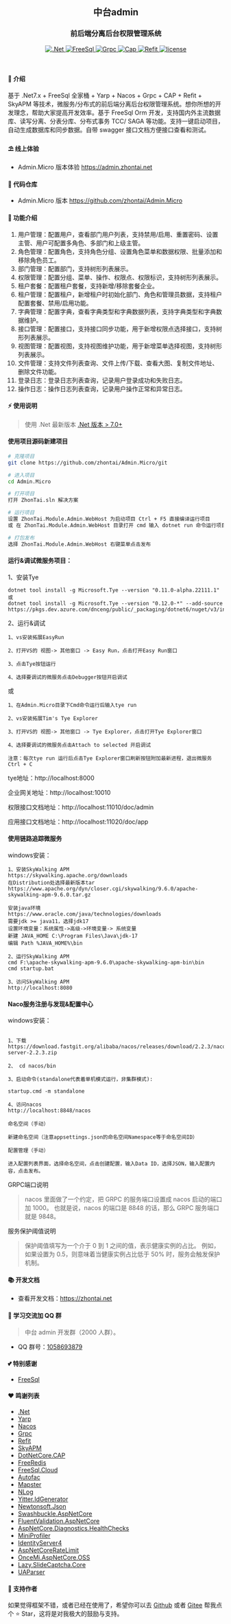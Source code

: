 ﻿<div align="center">
	<h2>中台admin</h2>
	<h3>前后端分离后台权限管理系统</h3>
	<p align="center">
		<a href="https://learn.microsoft.com/zh-cn/aspnet/core/introduction-to-aspnet-core" target="_blank">
			<img src="https://img.shields.io/badge/.Net-7.x-green" alt=".Net">
		</a>
		<a href="https://freesql.net" target="_blank">
			<img src="https://img.shields.io/nuget/v/FreeSql?label=FreeSql&color=blue" alt="FreeSql">
		</a>
		<a href="https://github.com/grpc/grpc-dotnet" target="_blank">
			<img src="https://img.shields.io/nuget/v/Grpc.Core.Api?label=Grpc&color=yellow" alt="Grpc">
		</a>
		<a href="https://github.com/dotnetcore/CAP" target="_blank">
			<img src="https://img.shields.io/nuget/v/DotNetCore.CAP?label=CAP&color=yellowgreen" alt="Cap">
		</a>
		<a href="https://github.com/reactiveui/refit" target="_blank">
			<img src="https://img.shields.io/nuget/v/Refit?label=Refit&color=green" alt="Refit">
		</a>
		<a href="https://github.com/zhontai/admin.ui.plus/blob/master/LICENSE" target="_blank">
			<img src="https://img.shields.io/badge/license-MIT-success" alt="license">
		</a>
	</p>
	<p>&nbsp;</p>
</div>

#### 🌈 介绍

基于 .Net7.x + FreeSql 全家桶 + Yarp + Nacos + Grpc + CAP + Refit + SkyAPM 等技术，微服务/分布式的前后端分离后台权限管理系统。想你所想的开发理念，帮助大家提高开发效率。基于 FreeSql Orm 开发，支持国内外主流数据库、读写分离、分表分库、分布式事务 TCC/ SAGA 等功能。支持一键启动项目，自动生成数据库和同步数据。自带 swagger 接口文档方便接口查看和测试。

#### ⛱️ 线上体验

- Admin.Micro 版本体验 <a href="https://admin.zhontai.net/login" target="_blank">https://admin.zhontai.net</a>

#### 💒 代码仓库

- Admin.Micro 版本 <a href="https://github.com/zhontai/Admin.Micro" target="_blank">https://github.com/zhontai/Admin.Micro</a>

#### 🚀 功能介绍

1. 用户管理：配置用户，查看部门用户列表，支持禁用/启用、重置密码、设置主管、用户可配置多角色、多部门和上级主管。
2. 角色管理：配置角色，支持角色分组、设置角色菜单和数据权限、批量添加和移除角色员工。
3. 部门管理：配置部门，支持树形列表展示。
4. 权限管理：配置分组、菜单、操作、权限点、权限标识，支持树形列表展示。
5. 租户套餐：配置租户套餐，支持新增/移除套餐企业。
6. 租户管理：配置租户，新增租户时初始化部门、角色和管理员数据，支持租户配置套餐、禁用/启用功能。
7. 字典管理：配置字典，查看字典类型和字典数据列表，支持字典类型和字典数据维护。
8. 接口管理：配置接口，支持接口同步功能，用于新增权限点选择接口，支持树形列表展示。
9. 视图管理：配置视图，支持视图维护功能，用于新增菜单选择视图，支持树形列表展示。
10. 文件管理：支持文件列表查询、文件上传/下载、查看大图、复制文件地址、删除文件功能。
11. 登录日志：登录日志列表查询，记录用户登录成功和失败日志。
12. 操作日志：操作日志列表查询，记录用户操作正常和异常日志。

#### ⚡ 使用说明

> 使用 .Net 最新版本 <a href="https://dotnet.microsoft.com/download/dotnet-core" target="_blank">.Net 版本 > 7.0+</a>

#### 使用项目源码新建项目

```bash
# 克隆项目
git clone https://github.com/zhontai/Admin.Micro/git

# 进入项目
cd Admin.Micro

# 打开项目
打开 ZhonTai.sln 解决方案

# 运行项目
设置 ZhonTai.Module.Admin.WebHost 为启动项目 Ctrl + F5 直接编译运行项目
或 在 ZhonTai.Module.Admin.WebHost 目录打开 cmd 输入 dotnet run 命令运行项目

# 打包发布
选择 ZhonTai.Module.Admin.WebHost 右键菜单点击发布
```

#### 运行&调试微服务项目：

1、安装Tye
```
dotnet tool install -g Microsoft.Tye --version "0.11.0-alpha.22111.1"
或
dotnet tool install -g Microsoft.Tye --version "0.12.0-*" --add-source https://pkgs.dev.azure.com/dnceng/public/_packaging/dotnet6/nuget/v3/index.json
```

2、运行&调试
```
1、vs安装拓展EasyRun

2、打开VS的 视图-> 其他窗口 -> Easy Run，点击打开Easy Run窗口

3、点击Tye按钮运行

4、选择要调试的微服务点击Debugger按钮开启调试
```
或
```
1、在Admin.Micro目录下Cmd命令运行后输入tye run

2、vs安装拓展Tim's Tye Explorer

3、打开VS的 视图-> 其他窗口 -> Tye Explorer，点击打开Tye Explorer窗口

4、选择要调试的微服务点击Attach to selected 开启调试

注意：每次tye run 运行后点击Tye Explorer窗口刷新按钮附加最新进程，退出微服务Ctrl + C
```

tye地址：http://localhost:8000

企业网关地址：http://localhost:10010

权限接口文档地址：http://localhost:11010/doc/admin

应用接口文档地址：http://localhost:11020/doc/app


#### 使用链路追踪微服务

windows安装：
```
1、安装SkyWalking APM
https://skywalking.apache.org/downloads
在Distribution处选择最新版本tar
https://www.apache.org/dyn/closer.cgi/skywalking/9.6.0/apache-skywalking-apm-9.6.0.tar.gz

安装java环境
https://www.oracle.com/java/technologies/downloads
需要jdk >= java11，选择jdk17
设置环境变量：系统属性->高级->环境变量-> 系统变量
新建 JAVA_HOME C:\Program Files\Java\jdk-17
编辑 Path %JAVA_HOME%\bin

2、运行SkyWalking APM
cmd F:\apache-skywalking-apm-9.6.0\apache-skywalking-apm-bin\bin
cmd startup.bat

3、访问SkyWalking APM
http://localhost:8080
```

#### Naco服务注册与发现&配置中心

windows安装：
```

1、下载https://download.fastgit.org/alibaba/nacos/releases/download/2.2.3/nacos-server-2.2.3.zip

2、 cd nacos/bin

3、启动命令(standalone代表着单机模式运行，非集群模式):

startup.cmd -m standalone

4、访问nacos
http://localhost:8848/nacos
```

```
命名空间（手动）

新建命名空间（注意appsettings.json的命名空间Namespace等于命名空间ID）

配置管理（手动）

进入配置列表界面，选择命名空间，点击创建配置，输入Data ID，选择JSON，输入配置内容，点击发布。
```

GRPC端口说明

>nacos 里面做了一个约定，把 GRPC 的服务端口设置成 nacos 启动的端口加 1000。
也就是说，nacos 的端口是 8848 的话，那么 GRPC 服务端口就是 9848。

服务保护阈值说明

>保护阈值填写为一个介于 0 到 1 之间的值，表示健康实例的占比。
例如，如果设置为 0.5，则意味着当健康实例占比低于 50% 时，服务会触发保护机制。

#### 📚 开发文档

- 查看开发文档：<a href="https://www.zhontai.net" target="_blank">https://zhontai.net</a>

#### 💯 学习交流加 QQ 群

> 中台 admin 开发群（2000 人群）。

- QQ 群号：<a target="_blank" href="https://qm.qq.com/cgi-bin/qm/qr?k=zjVRMcdD_oxPokw7zG1kv8Ud4kPJUZAk&jump_from=webapi&authKey=smP6idH1QaIqi6NSiBck8nZuY1BokW4fpi/IGcRi6w/Xt/HTyqfqrC5WpVRsSi22">1058693879</a>
  

#### 💕 特别感谢

- <a href="https://github.com/dotnetcore/FreeSql" target="_blank">FreeSql</a>

#### ❤️ 鸣谢列表

- <a href="https://github.com/dotnet/core" target="_blank">.Net</a>
- <a href="https://github.com/microsoft/reverse-proxy" target="_blank">Yarp</a>
- <a href="https://github.com/rivenfx/Mapster-docs" target="_blank">Nacos</a>
- <a href="https://github.com/grpc/grpc-dotnet" target="_blank">Grpc</a>
- <a href="https://github.com/reactiveui/refit" target="_blank">Refit</a>
- <a href="https://github.com/SkyAPM/SkyAPM-dotnet" target="_blank">SkyAPM</a>
- <a href="https://github.com/dotnetcore/CAP" target="_blank">DotNetCore.CAP</a>
- <a href="https://github.com/2881099/FreeRedis" target="_blank">FreeRedis</a>
- <a href="https://github.com/2881099/FreeSql.Cloud" target="_blank">FreeSql.Cloud</a>
- <a href="https://github.com/autofac/Autofac" target="_blank">Autofac</a>
- <a href="https://github.com/MapsterMapper/Mapster" target="_blank">Mapster</a>
- <a href="https://github.com/NLog/NLog" target="_blank">NLog</a>
- <a href="https://github.com/yitter/idgenerator" target="_blank">Yitter.IdGenerator</a>
- <a href="https://github.com/JamesNK/Newtonsoft.Json" target="_blank">Newtonsoft.Json</a>
- <a href="https://github.com/domaindrivendev/Swashbuckle.AspNetCore" target="_blank">Swashbuckle.AspNetCore</a>
- <a href="https://github.com/FluentValidation/FluentValidations" target="_blank">FluentValidation.AspNetCore</a>
- <a href="https://github.com/Xabaril/AspNetCore.Diagnostics.HealthChecks" target="_blank">AspNetCore.Diagnostics.HealthChecks</a>
- <a href="https://github.com/MiniProfiler/dotnet" target="_blank">MiniProfiler</a>
- <a href="https://github.com/IdentityServer/IdentityServer4" target="_blank">IdentityServer4</a>
- <a href="https://github.com/stefanprodan/AspNetCoreRateLimit" target="_blank">AspNetCoreRateLimit</a>
- <a href="https://github.com/oncemi/OnceMi.AspNetCore.OSS" target="_blank">OnceMi.AspNetCore.OSS</a>
- <a href="https://gitee.com/pojianbing/lazy-slide-captcha" target="_blank">Lazy.SlideCaptcha.Core</a>
- <a href="https://github.com/ua-parser/uap-csharp" target="_blank">UAParser</a>

#### 💌 支持作者

如果觉得框架不错，或者已经在使用了，希望你可以去 <a target="_blank" href="https://github.com/zhontai/Admin.Micro">Github</a> 或者
<a target="_blank" href="https://gitee.com/zhontai/Admin.Micro">Gitee</a> 帮我点个 ⭐ Star，这将是对我极大的鼓励与支持。
